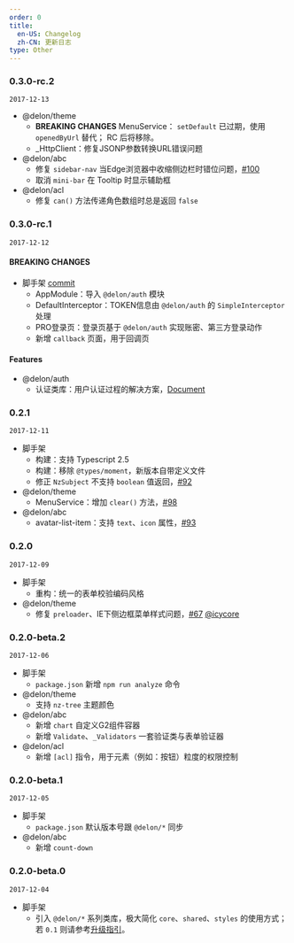 ```yaml
---
order: 0
title:
  en-US: Changelog
  zh-CN: 更新日志
type: Other
---
```


### 0.3.0-rc.2

`2017-12-13`

- @delon/theme
    - **BREAKING CHANGES** MenuService： `setDefault` 已过期，使用 `openedByUrl` 替代； RC 后将移除。
    - _HttpClient：修复JSONP参数转换URL错误问题
- @delon/abc
    - 修复 `sidebar-nav` 当Edge浏览器中收缩侧边栏时错位问题，[#100](https://github.com/cipchk/ng-alain/pull/100)
    - 取消 `mini-bar` 在 Tooltip 时显示辅助框
- @delon/acl
    - 修复 `can()` 方法传递角色数组时总是返回 `false`

### 0.3.0-rc.1

`2017-12-12`

#### BREAKING CHANGES

- 脚手架 [commit](https://github.com/cipchk/ng-alain/commit/6d89f7468232de6c828ad9c735cd53087014587e)
    - AppModule：导入 `@delon/auth` 模块
    - DefaultInterceptor：TOKEN信息由 `@delon/auth` 的 `SimpleInterceptor` 处理
    - PRO登录页：登录页基于 `@delon/auth` 实现账密、第三方登录动作
    - 新增 `callback` 页面，用于回调页

#### Features

- @delon/auth
    - 认证类库：用户认证过程的解决方案，[Document](http://ng-alain.com/docs/auth)

### 0.2.1

`2017-12-11`

- 脚手架
    - 构建：支持 Typescript 2.5
    - 构建：移除 `@types/moment`，新版本自带定义文件
    - 修正 `NzSubject` 不支持 `boolean` 值返回，[#92](https://github.com/cipchk/ng-alain/pull/92)
- @delon/theme
    - MenuService：增加 `clear()` 方法，[#98](https://github.com/cipchk/ng-alain/pull/98)
- @delon/abc
    - avatar-list-item：支持 `text`、`icon` 属性，[#93](https://github.com/cipchk/ng-alain/pull/93)

### 0.2.0

`2017-12-09`

- 脚手架
    - 重构：统一的表单校验编码风格
- @delon/theme
    - 修复 `preloader`、IE下侧边框菜单样式问题，[#67](https://github.com/cipchk/ng-alain/pull/67) [@icycore](https://github.com/icycore)

### 0.2.0-beta.2

`2017-12-06`

- 脚手架
    - `package.json` 新增 `npm run analyze` 命令
- @delon/theme
    - 支持 `nz-tree` 主题颜色
- @delon/abc
    - 新增 `chart` 自定义G2组件容器
    - 新增 `Validate`、`_Validators` 一套验证类与表单验证器
- @delon/acl
    - 新增 `[acl]` 指令，用于元素（例如：按钮）粒度的权限控制

### 0.2.0-beta.1

`2017-12-05`

- 脚手架
    - `package.json` 默认版本号跟 `@delon/*` 同步
- @delon/abc
    - 新增 `count-down`

### 0.2.0-beta.0

`2017-12-04`

- 脚手架
    - 引入 `@delon/*` 系列类库，极大简化 `core`、`shared`、`styles` 的使用方式；若 `0.1` 则请参考[升级指引](/docs/010-020-changes)。

